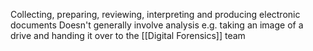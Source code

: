 Collecting, preparing, reviewing, interpreting and producing electronic documents
Doesn't generally involve analysis
e.g. taking an image of a drive and handing it over to the [[Digital Forensics]] team 